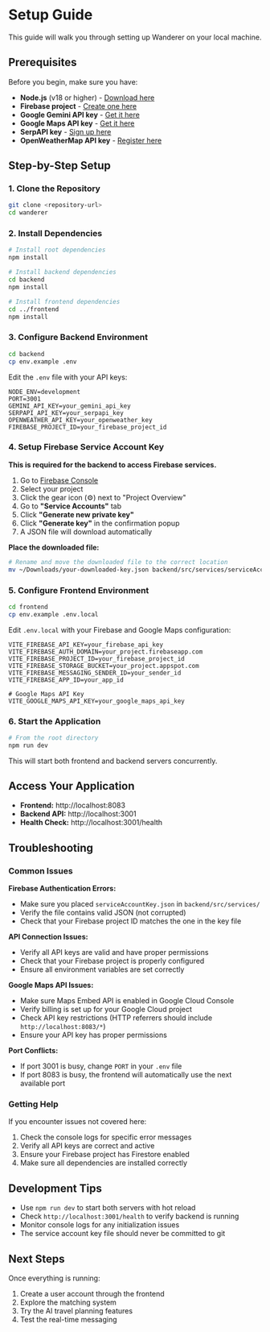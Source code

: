 # Setup Guide

This guide will walk you through setting up Wanderer on your local machine.

## Prerequisites

Before you begin, make sure you have:

- **Node.js** (v18 or higher) - [Download here](https://nodejs.org/)
- **Firebase project** - [Create one here](https://console.firebase.google.com/)
- **Google Gemini API key** - [Get it here](https://makersuite.google.com/app/apikey)
- **Google Maps API key** - [Get it here](https://console.cloud.google.com/apis/credentials)
- **SerpAPI key** - [Sign up here](https://serpapi.com/)
- **OpenWeatherMap API key** - [Register here](https://openweathermap.org/api)

## Step-by-Step Setup

### 1. Clone the Repository

```bash
git clone <repository-url>
cd wanderer
```

### 2. Install Dependencies

```bash
# Install root dependencies
npm install

# Install backend dependencies
cd backend
npm install

# Install frontend dependencies
cd ../frontend
npm install
```

### 3. Configure Backend Environment

```bash
cd backend
cp env.example .env
```

Edit the `.env` file with your API keys:

```env
NODE_ENV=development
PORT=3001
GEMINI_API_KEY=your_gemini_api_key
SERPAPI_API_KEY=your_serpapi_key
OPENWEATHER_API_KEY=your_openweather_key
FIREBASE_PROJECT_ID=your_firebase_project_id
```

### 4. Setup Firebase Service Account Key

**This is required for the backend to access Firebase services.**

1. Go to [Firebase Console](https://console.firebase.google.com/)
2. Select your project
3. Click the gear icon (⚙️) next to "Project Overview"
4. Go to **"Service Accounts"** tab
5. Click **"Generate new private key"**
6. Click **"Generate key"** in the confirmation popup
7. A JSON file will download automatically

**Place the downloaded file:**
```bash
# Rename and move the downloaded file to the correct location
mv ~/Downloads/your-downloaded-key.json backend/src/services/serviceAccountKey.json
```

### 5. Configure Frontend Environment

```bash
cd frontend
cp env.example .env.local
```

Edit `.env.local` with your Firebase and Google Maps configuration:

```env
VITE_FIREBASE_API_KEY=your_firebase_api_key
VITE_FIREBASE_AUTH_DOMAIN=your_project.firebaseapp.com
VITE_FIREBASE_PROJECT_ID=your_firebase_project_id
VITE_FIREBASE_STORAGE_BUCKET=your_project.appspot.com
VITE_FIREBASE_MESSAGING_SENDER_ID=your_sender_id
VITE_FIREBASE_APP_ID=your_app_id

# Google Maps API Key
VITE_GOOGLE_MAPS_API_KEY=your_google_maps_api_key
```

### 6. Start the Application

```bash
# From the root directory
npm run dev
```

This will start both frontend and backend servers concurrently.

## Access Your Application

- **Frontend:** http://localhost:8083
- **Backend API:** http://localhost:3001
- **Health Check:** http://localhost:3001/health

## Troubleshooting

### Common Issues

**Firebase Authentication Errors:**
- Make sure you placed `serviceAccountKey.json` in `backend/src/services/`
- Verify the file contains valid JSON (not corrupted)
- Check that your Firebase project ID matches the one in the key file

**API Connection Issues:**
- Verify all API keys are valid and have proper permissions
- Check that your Firebase project is properly configured
- Ensure all environment variables are set correctly

**Google Maps API Issues:**
- Make sure Maps Embed API is enabled in Google Cloud Console
- Verify billing is set up for your Google Cloud project
- Check API key restrictions (HTTP referrers should include `http://localhost:8083/*`)
- Ensure your API key has proper permissions

**Port Conflicts:**
- If port 3001 is busy, change `PORT` in your `.env` file
- If port 8083 is busy, the frontend will automatically use the next available port

### Getting Help

If you encounter issues not covered here:

1. Check the console logs for specific error messages
2. Verify all API keys are correct and active
3. Ensure your Firebase project has Firestore enabled
4. Make sure all dependencies are installed correctly

## Development Tips

- Use `npm run dev` to start both servers with hot reload
- Check `http://localhost:3001/health` to verify backend is running
- Monitor console logs for any initialization issues
- The service account key file should never be committed to git

## Next Steps

Once everything is running:

1. Create a user account through the frontend
2. Explore the matching system
3. Try the AI travel planning features
4. Test the real-time messaging


